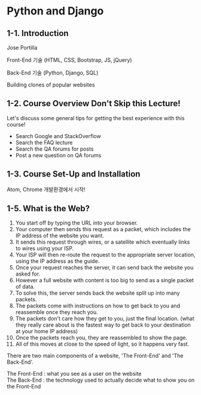 # Python and Django

## 1-1. Introduction

Jose Portilla

Front-End 기술 (HTML, CSS, Bootstrap, JS, jQuery)

Back-End 기술 (Python, Django, SQL)

Building clones of popular websites

## 1-2. Course Overview Don't Skip this Lecture!

Let's discuss some general tips for getting the best experience with this course!

- Search Google and StackOverflow
- Search the FAQ lecture
- Search the QA forums for posts
- Post a new question on QA forums

## 1-3. Course Set-Up and Installation

Atom, Chrome 개발환경에서 시작!

## 1-5. What is the Web?

1. You start off by typing the URL into your browser.
2. Your computer then sends this request as a packet, which includes the IP address of the website you want.
3. It sends this request through wires, or a satellite which eventually links to wires using your ISP.
4. Your ISP will then re-route the request to the appropriate server location, using the IP address as the guide.
5. Once your request reaches the server, it can send back the website you asked for.
6. However a full website with content is too big to send as a single packet of data.
7. To solve this, the server sends back the website split up into many packets.
8. The packets come with instructions on how to get back to you and reassemble once they reach you.
9. The packets don't care how they get to you, just the final location. (what they really care about is the fastest way to get back to your destination at your home IP address)
10. Once the packets reach you, they are reassembled to show the page.
11. All of this moves at close to the speed of light, so it happens very fast.

There are two main components of a website, 'The Front-End' and 'The Back-End'.

The Front-End : what you see as a user on the website  
The Back-End : the technology used to actually decide what to show you on the Front-End